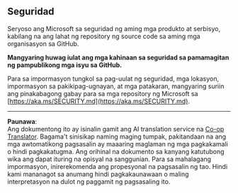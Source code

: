 <!--
CO_OP_TRANSLATOR_METADATA:
{
  "original_hash": "7229f7490ea61a04330b79651ac4d37e",
  "translation_date": "2025-09-29T22:45:39+00:00",
  "source_file": "SECURITY.md",
  "language_code": "tl"
}
-->
<!-- BEGIN MICROSOFT SECURITY.MD V1.0.0 BLOCK -->

## Seguridad

Seryoso ang Microsoft sa seguridad ng aming mga produkto at serbisyo, kabilang na ang lahat ng repository ng source code sa aming mga organisasyon sa GitHub.

**Mangyaring huwag iulat ang mga kahinaan sa seguridad sa pamamagitan ng pampublikong mga isyu sa GitHub.**

Para sa impormasyon tungkol sa pag-uulat ng seguridad, mga lokasyon, impormasyon sa pakikipag-ugnayan, at mga patakaran,
mangyaring suriin ang pinakabagong gabay para sa mga repository ng Microsoft sa
[https://aka.ms/SECURITY.md](https://aka.ms/SECURITY.md).

<!-- END MICROSOFT SECURITY.MD BLOCK -->

---

**Paunawa**:  
Ang dokumentong ito ay isinalin gamit ang AI translation service na [Co-op Translator](https://github.com/Azure/co-op-translator). Bagama't sinisikap naming maging tumpak, pakitandaan na ang mga awtomatikong pagsasalin ay maaaring maglaman ng mga pagkakamali o hindi pagkakatugma. Ang orihinal na dokumento sa kanyang katutubong wika ang dapat ituring na opisyal na sanggunian. Para sa mahalagang impormasyon, inirerekomenda ang propesyonal na pagsasalin ng tao. Hindi kami mananagot sa anumang hindi pagkakaunawaan o maling interpretasyon na dulot ng paggamit ng pagsasaling ito.